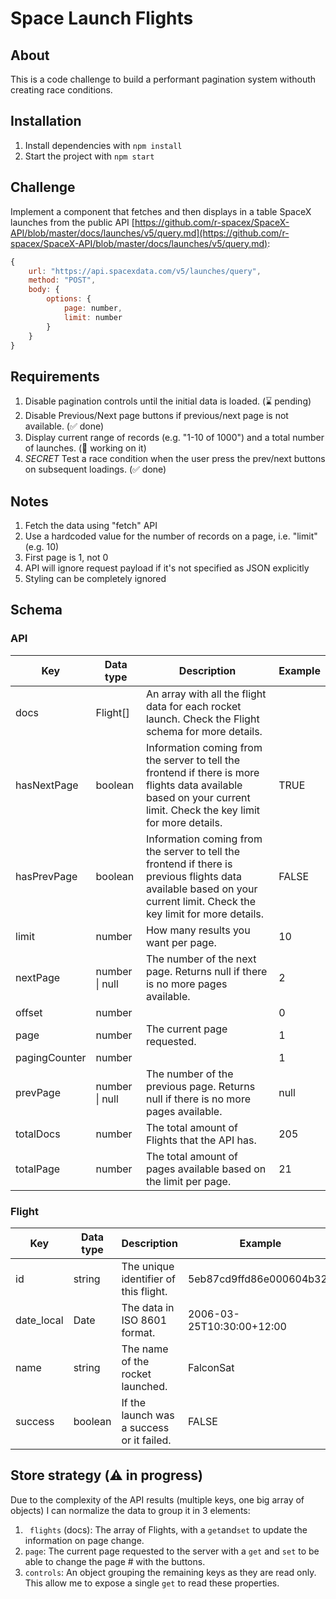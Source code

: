 # Space Launch Flights

## About

This is a code challenge to build a performant pagination system withouth creating race conditions.

## Installation

1. Install dependencies with `npm install`
1. Start the project with `npm start`

## Challenge

Implement a component that fetches and then displays in a table
SpaceX launches from the public API [https://github.com/r-spacex/SpaceX-API/blob/master/docs/launches/v5/query.md](https://github.com/r-spacex/SpaceX-API/blob/master/docs/launches/v5/query.md):

```js
{
    url: "https://api.spacexdata.com/v5/launches/query",
    method: "POST",
    body: {
        options: {
            page: number,
            limit: number
        }
    }
}
```

## Requirements

1. Disable pagination controls until the initial data is loaded. (⌛️ pending)
1. Disable Previous/Next page buttons if previous/next page is not available. (✅ done)
1. Display current range of records (e.g. "1-10 of 1000") and a total number of launches. (💼 working on it)
1. _SECRET_ Test a race condition when the user press the prev/next buttons on subsequent loadings. (✅ done)

## Notes

1. Fetch the data using "fetch" API
1. Use a hardcoded value for the number of records on a page, i.e. "limit" (e.g. 10)
1. First page is 1, not 0
1. API will ignore request payload if it's not specified as JSON explicitly
1. Styling can be completely ignored

## Schema

### API

| Key           | Data type      | Description                                                                                                                                                            | Example |
| ------------- | -------------- | ---------------------------------------------------------------------------------------------------------------------------------------------------------------------- | ------- |
| docs          | Flight[]       | An array with all the flight data for each rocket launch. Check the Flight schema for more details.                                                                    |         |
| hasNextPage   | boolean        | Information coming from the server to tell the frontend if there is more flights data available based on your current limit. Check the key limit for more details.     | TRUE    |
| hasPrevPage   | boolean        | Information coming from the server to tell the frontend if there is previous flights data available based on your current limit. Check the key limit for more details. | FALSE   |
| limit         | number         | How many results you want per page.                                                                                                                                    | 10      |
| nextPage      | number \| null | The number of the next page. Returns null if there is no more pages available.                                                                                         | 2       |
| offset        | number         |                                                                                                                                                                        | 0       |
| page          | number         | The current page requested.                                                                                                                                            | 1       |
| pagingCounter | number         |                                                                                                                                                                        | 1       |
| prevPage      | number \| null | The number of the previous page. Returns null if there is no more pages available.                                                                                     | null    |
| totalDocs     | number         | The total amount of Flights that the API has.                                                                                                                          | 205     |
| totalPage     | number         | The total amount of pages available based on the limit per page.                                                                                                       | 21      |

### Flight

| Key        | Data type | Description                               | Example                   |
| ---------- | --------- | ----------------------------------------- | ------------------------- |
| id         | string    | The unique identifier of this flight.     | 5eb87cd9ffd86e000604b32a  |
| date_local | Date      | The data in ISO 8601 format.              | 2006-03-25T10:30:00+12:00 |
| name       | string    | The name of the rocket launched.          | FalconSat                 |
| success    | boolean   | If the launch was a success or it failed. | FALSE                     |

## Store strategy (⚠️ in progress)

Due to the complexity of the API results (multiple keys, one big array of objects) I can normalize the data to group it in 3 elements:

1. ` flights` (docs): The array of Flights, with a `get`and`set` to update the information on page change.
1. `page`: The current page requested to the server with a `get` and `set` to be able to change the page # with the buttons.
1. `controls`: An object grouping the remaining keys as they are read only. This allow me to expose a single `get` to read these properties.
